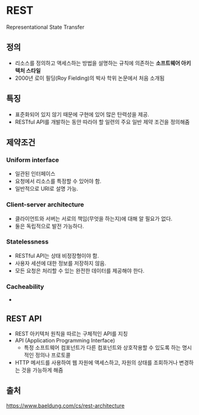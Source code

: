 # REST 

Representational State Transfer

## 정의
-  리소스를 정의하고 액세스하는 방법을 설명하는 규칙에 의존하는 **소프트웨어 아키텍처 스타일**
-  2000년 로이 필딩(Roy Fielding)의 박사 학위 논문에서 처음 소개됨


## 특징
- 표준화되어 있지 않기 때문에 구현에 있어 많은 탄력성을 제공.
-  RESTful API를 개발하는 동안 따라야 할 일련의 주요 일반 제약 조건을 정의해줌

## 제약조건
### Uniform interface
- 일관된 인터페이스
- 요청에서 리소스를 특정할 수 있어야 함.
- 일반적으로 URI로 설명 가능.

### Client-server architecture
- 클라이언트와 서버는 서로의 책임(무엇을 하는지)에 대해 알 필요가 없다.
- 둘은 독립적으로 발전 가능하다.

### Statelessness
- RESTful API는 상태 비정장형이야 함.
- 사용자 세션에 대한 정보를 저장하지 않음.
- 모든 요청은 처리할 수 있는 완전한 데이터를 제공해야 한다.

### Cacheability
- 

## REST API
- REST 아키텍처 원칙을 따르는 구체적인 API를 지칭
- API (Application Programming Interface)
  - 특정 소프트웨어 컴포넌트가 다른 컴포넌트와 상호작용할 수 있도록 하는 명시적인 정의나 프로토콜
- HTTP 메서드를 사용하여 웹 자원에 액세스하고, 자원의 상태를 조회하거나 변경하는 것을 가능하게 해줌

## 출처
https://www.baeldung.com/cs/rest-architecture